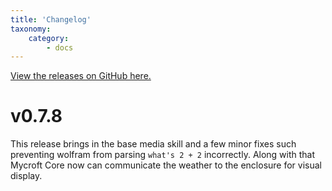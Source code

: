 ```yaml
---
title: 'Changelog'
taxonomy:
    category:
        - docs
---
```


[View the releases on GitHub here.][github-releases]

# v0.7.8
This release brings in the base media skill and a few minor fixes such preventing wolfram from parsing `what's 2 + 2` incorrectly. Along with that Mycroft Core now can communicate the weather to the enclosure for visual display.

[github-releases]:https://github.com/MycroftAI/mycroft-core/releases
